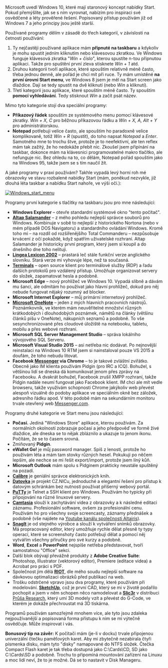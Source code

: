 <!-- dcterms:identifier = aspnetcz#5434 -->
<!-- dcterms:title = Jak na staronové Start menu ve Windows 10 -->
<!-- dcterms:abstract = Microsoft uvedl Windows 10, které mají staronový koncept nabídky Start. Pokud přemýšlíte, jak se s ním vyrovnat, nabízím pro inspiraci své osvědčené a léty prověřené řešení. Popisovaný přístup používám již od Windows 7 a jeho principy jsou ještě starší. -->
<!-- np9:categoryId = 1 -->
<!-- x4w:category = IT -->
<!-- np9:authorId = 1 -->
<!-- np9:authorEmail = michal.valasek@altairis.cz -->
<!-- dcterms:creator = Michal Altair Valášek -->
<!-- dcterms:created = 2015-07-31T23:01:30.31+02:00 -->
<!-- dcterms:dateAccepted = 2015-08-01T00:00:00+02:00 -->
<!-- x4w:pictureWidth = 150 -->
<!-- x4w:pictureHeight = 150 -->
<!-- x4w:pictureUrl = /perex-pictures/20150801-jak-na-staronove-start-menu-ve-windows-10.png -->

Microsoft uvedl Windows 10, které mají staronový koncept nabídky Start. Pokud přemýšlíte, jak se s ním vyrovnat, nabízím pro inspiraci své osvědčené a léty prověřené řešení. Popisovaný přístup používám již od Windows 7 a jeho principy jsou ještě starší.

Používané programy dělím v zásadě do třech kategorií, v závislosti na četnosti používání: 

1.  Ty nejčastěji používané aplikace mám **připnuté na taskbaru** a kdykoliv je mohu spustit jedním kliknutím nebo klávesovou zkratkou. Ve Windows funguje klávesová zkratka "*Win + číslo*", kterou spustíte n-tou připnutou aplikaci. Takže pro spuštění první zleva stisknete *Win + 1* atd.
2.  Druhou kategorii tvoří aplikace, které spouštím relativně méně často, třeba jednou denně, ale pořád je chci mít při ruce. Ty mám umístěné **na první úrovni Start menu**, ve Windows 8 jsem je měl na Start screen jako dlaždice. Dají se tedy spustit na dvě kliknutí (nebo *Win* a kliknutí).
3.  Třetí kategorií jsou aplikace, které spouštím méně často. Ty spouštím **pomocí vyhledávání**. Tedy stisknout *Win* a začít psát název.

Mimo tyto kategorie stojí dva speciální programy:

*   **Příkazový řádek** spouštím ze systémového menu pomocí klávesové zkratky. *Win + X, C* pro běžnou příkazovou řádku a *Win + X, A, Alt + Y* pro administrátorskou.
*   **Notepad** potřebuji velice často, ale spouštím ho paradoxně velice komplikovaně, totiž *Win + R* (spustit), do toho napsat *Notepad* a *Enter*. Samotného mne to trochu štve, protože je to neefektivní, ale ten reflex mám tak zažitý, že ho nedokáže přebít nic. Zkoušel jsem připínání na taskbar, dokonce mám na klávesnici programovatelné makro tlačítko, ale nefunguje nic. Bez ohledu na to, co dělám, Notepad pořád spouštím jako na Windows 95, takže jsem se s tím naučil žít.

A jaké programy v praxi používám? Takhle vypadá levý horní roh mé obrazovky ve stavu rozbalené nabídky Start (mám, poněkud nezvykle, již dlouhá léta taskbar a nabídku Start nahoře, ve výši očí.):

[![Windows_start_menu](https://www.cdn.altairis.cz/Blog/2015/20150731-Windows_start_menu_thumb.png "Windows_start_menu")](https://www.cdn.altairis.cz/Blog/2015/20150731-Windows_start_menu_2.png)

Programy první kategorie s tlačítky na taskbaru jsou pro mne následující:

*   **Windows Explorer** – otevře standardní systémové okno "tento počítač".
*   [**Altap Salamander**](http://www.altap.cz/) – z mého pohledu nejlepší správce souborů pro Windows. Kombinuje v sobě to nejlepší z historického Nortona (nebo v mém případě DOS Navigatoru) a standardního ovládání Windows. Kromě toho mi – na rozdíl od rozšířenějšího Total Commanderu – nezpůsobuje krvácení z očí pokaždé, když spatřím uživatelské rozhraní. Altap Salamander je historicky první program, který jsem si koupil a do dnešního dne toho nelituji.
*   **[Lingea Lexicon 2002](http://www.lingea.cz/)** – prastará leč stále funkční verze anglického slovníku. Stará verze mi vyhovuje lépe, než ta současná.
*   [**Terminals**](http://terminals.codeplex.com/) – open source klient pro terminálové služby (RDP) a řadu dalších protokolů pro vzdálený přístup. Umožňuje organizovat servery do složek, zapamatovat hesla a podobně.
*   **Microsoft Edge** – nový prohlížeč ve Windows 10. Vypadá slibně a dávám mu šanci, ale odmítám ho používat jako hlavní prohlížeč, dokud pro něj nebude fungovat nějaký rozumný ad blocker.
*   **Microsoft Internet Explorer** – můj primární internetový prohlížeč.
*   **[Microsoft OneNote](http://www.onenote.com/)** – jeden z mých hlavních pracovních nástrojů. Poznámkovník, ve kterém mám neuvěřitelné množství různých krátkodobých i dlouhodobých poznámek, námětů na články (většinu článků píšu v OneNote), nákupních seznamů a podobně. To vše sesynchronizované přes cloudové úložiště na notebooku, tabletu, mobilu a přes webové rozhraní.
*   **Microsoft SQL Server Management Studio** – správa lokálního vývojového SQL Serveru.
*   **Microsoft Visual Studio 2015** – asi netřeba nic dodávat. Po nejnovější reinstalaci na Windows 10 RTM jsem si nainstaloval pouze VS 2015 a doufám, že toho nebudu litovat.
*   **Facebook [Messenger](http://www.messenger.com/) via Chrome** – to je takové zvláštní zviřátko. Obecně jako IM klienta používám Pidgin (pro IRC a ICQ). Bohužel, s většinou lidí se dneska dá komunikovat jenom přes zprávy na Facebooku. A dvakrát bohužel, Facebook zrušil XMPP rozhraní, takže Pidgin nadále neumí fungovat jako Facebook klient. IM chci ale mít vedle browseru, takže využívám schopnosti Chrome jakýkoliv web převést alespoň vizuálně do podoby aplikace ve speciálním okně bez záložek, adresního řádku apod. V této podobě mám na sekundárním monitoru trvale otevřený web [Messenger.com](http://www.messenger.com/).

Programy druhé kategorie ve Start menu jsou následující:

*   **Počasí.** Jediná "Windows Store" aplikace, kterou používám. Za normálních okolností zobrazuje počasí a jeho předpověď ve formě živé dlaždice, ale dneska se to nějak zbláznilo a ukazuje to jenom ikonu. Počítám, že se to časem srovná.
*   Zmiňovaný **Pidgin**.
*   **eWallet Go!** je můj password manager. Spíš z lenosti, protože ho používám léta a mám tam stovky různých hesel. Pokukuji po něčem lepším, ale nechce se mi řešit export/import, protože jsem líný kůň.
*   **Microsoft Outlook** mám spolu s Pidginem prakticky neustále spuštěný na pozadí.
*   **[Calibre](http://www.calibre-ebook.com/)** je geniální správce elektronických knih.
*   [**Datovka**](https://labs.nic.cz/cs/datovka.html) je projekt CZ.NICu, jednoduché a elegantní řešení pro přístup k datovým schránkám bez nutnosti používat příšerný webový portál.
*   [**PuTTy**](http://www.putty.org/) je Telnet a SSH klient pro Windows. Používám ho typicky při připojování na různé linuxové servery.
*   **[Camtasia](https://www.techsmith.com/camtasia.html)** slouží k zachytávání videa z obrazovky a k následné editaci záznamu. Profesionální software, ovšem za profesionální cenu. Používám ho pro všechny svoje screencasty, záznamy přednášek a podobně (vše najdete na [Youtube kanálu společnosti Altairis](https://youtube.com/altairiscz)).
*   **[SnagIt](https://www.techsmith.com/snagit.html)** je od stejného výrobce a slouží k vytváření snímků obrazovky. Má propracovaný editor, který umožňuje rychle dělat přesně ty typy operací, které se screenshoty často potřebuji dělat a pomocí něj vytvářím všechny příručky pro své kurzy a podobně.
*   **Word**, **Excel** a **PowerPoint** nejspíše netřeba představovat, tvoří samostatnou "Office" sekci.
*   Další blok obývají převážně produkty z **Adobe Creative Suite**: Photoshop, Illustrator (vektorový editor), Premiere (editace videa) a Acrobat pro práci s PDF.
*   Společnost jim dělá [**RIOT**](http://luci.criosweb.ro/riot/), dle mého soudu nejlepší software na dávkovou optimalizaci obrázků před publikací na web.
*   Trošku odstrčené vpravo jsou dva programy, které používám při modelování. **[SketchUp](http://www.sketchup.com/)**, což je první CAD, který se mi v životě podařilo pochopit a jsem v něm schopen něco namodelovat a [**Slic3r**](http://slic3r.org/) v distribuci [Průša Research](http://www.prusa3d.cz/ovladace/), který umí 3D modely vzít a převést do G-Code, ve kterém je dokáže přechroustat má 3D tiskárna.

Programů používám samozřejmě mnohem více, ale tyto jsou zdaleka nejpoužívanější a popisovaná forma přístupu k nim se mi výtečně osvědčuje. Může inspirovat i vás.

**Bonusový tip na závěr:** K počítači mám (je-li v docku) trvale připojenou univerzální čtečku paměťových karet. Aby mi zbytečně nezabírala čtyři písmenka disku, mám tyto "disky" namapované do NTFS složek. Čtečka Compact Flash karet je tak třeba dostupná jako C:\Cards\CD, SD jako C:\Cards\SD a podobně. Trochu to připomíná mountování zařízení na Linuxu a moc lidí neví, že to je možné. Dá se to nastavit v Disk Manageru.